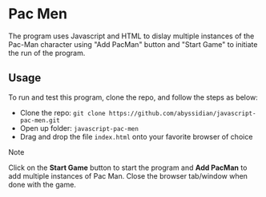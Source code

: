 # Pac Men
The program uses Javascript and HTML to dislay multiple instances of the Pac-Man character using "Add PacMan" button and "Start Game" to initiate the run of the program.

## Usage
To run and test this program, clone the repo, and follow the steps as below:

- Clone the repo: `git clone https://github.com/abyssidian/javascript-pac-men.git`
- Open up folder: `javascript-pac-men`
- Drag and drop the file `index.html` onto your favorite browser of choice
> [!NOTE]
> Click on the **Start Game** button to start the program and **Add PacMan** to add multiple instances of Pac Man. Close the browser tab/window when done with the game.